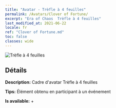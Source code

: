 ```yaml
---
title: "Avatar - Trèfle à 4 feuilles"
permalink: /Avatars/Clover of Fortune/
excerpt: "Era of Chaos  Trèfle à 4 feuilles"
last_modified_at: 2021-06-22
locale: fr
ref: "Clover of Fortune.md"
toc: false
classes: wide
---
```

 ![Trèfle à 4 feuilles](/images/a/avatarFrame_96.png)

## Détails

 **Description:** Cadre d'avatar Trèfle à 4 feuilles 

 **Tips:** Élément obtenu en participant à un événement 

 **Is available:**  + 

